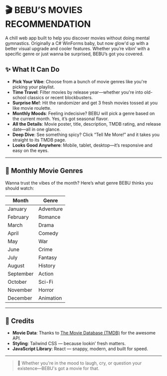 # 🎬 BEBU’S MOVIES RECOMMENDATION

A chill web app built to help you discover movies without doing mental gymnastics. Originally a C# WinForms baby, but now glow'd up with a better visual upgrade and cooler features. Whether you’re vibin’ with a specific genre or just wanna be surprised, BEBU’s got you covered.

## ✨ What It Can Do

- **Pick Your Vibe**: Choose from a bunch of movie genres like you're picking your playlist.
- **Time Travel**: Filter movies by release year—whether you're into old-school classics or recent blockbusters.
- **Surprise Me!**: Hit the randomizer and get 3 fresh movies tossed at you like movie roulette.
- **Monthly Moods**: Feeling indecisive? BEBU will pick a genre based on the current month. Yes, it’s got seasonal flavor.
- **All the Details**: Movie poster, title, description, TMDB rating, and release date—all in one glance.
- **Deep Dive**: See something spicy? Click “Tell Me More!” and it takes you straight to its TMDB page.
- **Looks Good Anywhere**: Mobile, tablet, desktop—it’s responsive and easy on the eyes.

---

## 📅 Monthly Movie Genres

Wanna trust the vibes of the month? Here’s what genre BEBU thinks you should watch:

| Month      | Genre            |
|------------|------------------|
| January    | Adventure        |
| February   | Romance          |
| March      | Drama            |
| April      | Comedy           |
| May        | War              |
| June       | Crime            |
| July       | Fantasy          |
| August     | History          |
| September  | Action           |
| October    | Sci-Fi           |
| November   | Horror           |
| December   | Animation        |

---

## 🤝 Credits

- **Movie Data**: Thanks to [The Movie Database (TMDB)](https://www.themoviedb.org/) for the awesome API.
- **Styling**: Tailwind CSS — because lookin’ fresh matters.
- **JavaScript Library**: React — snappy, modern, and built for speed.

---

> 🍿 Whether you're in the mood to laugh, cry, or question your existence—BEBU's got a movie for that.

